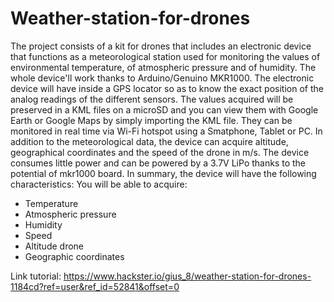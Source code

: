 # Weather-station-for-drones
The project consists of a kit for drones that includes an electronic device that functions as a meteorological station used for monitoring the values of environmental temperature, of atmospheric pressure and of humidity. The whole device'll work thanks to Arduino/Genuino MKR1000.
The electronic device will have inside a GPS locator so as to know the exact position of the analog readings of the different sensors.
The values acquired will be preserved in a KML files on a microSD and you can view them with Google Earth or Google Maps by simply importing the KML file.
They can be monitored in real time via Wi-Fi hotspot using a Smatphone, Tablet or PC.
In addition to the meteorological data, the device can acquire altitude, geographical coordinates and the speed of the drone in m/s.
The device consumes little power and can be powered by a 3.7V LiPo thanks to the potential of mkr1000 board.
In summary, the device will have the following characteristics:
You will be able to acquire:

- Temperature
- Atmospheric pressure
- Humidity
- Speed
- Altitude drone
- Geographic coordinates

Link tutorial: https://www.hackster.io/gius_8/weather-station-for-drones-1184cd?ref=user&ref_id=52841&offset=0
